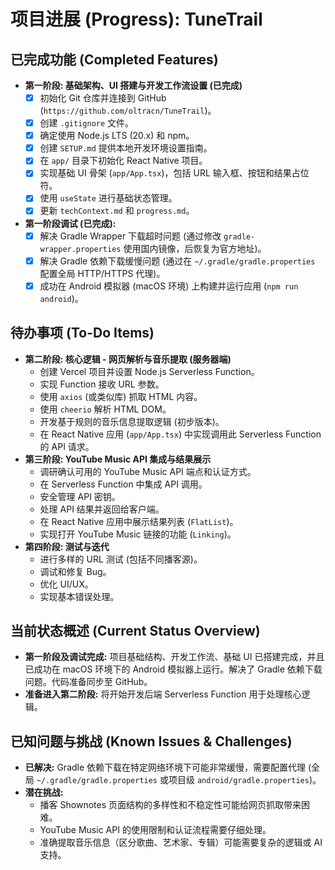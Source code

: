 # 项目进展 (Progress): TuneTrail

## 已完成功能 (Completed Features)

*   **第一阶段: 基础架构、UI 搭建与开发工作流设置 (已完成)**
    *   [x] 初始化 Git 仓库并连接到 GitHub (`https://github.com/oltracn/TuneTrail`)。
    *   [x] 创建 `.gitignore` 文件。
    *   [x] 确定使用 Node.js LTS (20.x) 和 npm。
    *   [x] 创建 `SETUP.md` 提供本地开发环境设置指南。
    *   [x] 在 `app/` 目录下初始化 React Native 项目。
    *   [x] 实现基础 UI 骨架 (`app/App.tsx`)，包括 URL 输入框、按钮和结果占位符。
    *   [x] 使用 `useState` 进行基础状态管理。
    *   [x] 更新 `techContext.md` 和 `progress.md`。
*   **第一阶段调试 (已完成):**
    *   [x] 解决 Gradle Wrapper 下载超时问题 (通过修改 `gradle-wrapper.properties` 使用国内镜像，后恢复为官方地址)。
    *   [x] 解决 Gradle 依赖下载缓慢问题 (通过在 `~/.gradle/gradle.properties` 配置全局 HTTP/HTTPS 代理)。
    *   [x] 成功在 Android 模拟器 (macOS 环境) 上构建并运行应用 (`npm run android`)。

## 待办事项 (To-Do Items)

*   **第二阶段: 核心逻辑 - 网页解析与音乐提取 (服务器端)**
    *   创建 Vercel 项目并设置 Node.js Serverless Function。
    *   实现 Function 接收 URL 参数。
    *   使用 `axios` (或类似库) 抓取 HTML 内容。
    *   使用 `cheerio` 解析 HTML DOM。
    *   开发基于规则的音乐信息提取逻辑 (初步版本)。
    *   在 React Native 应用 (`app/App.tsx`) 中实现调用此 Serverless Function 的 API 请求。
*   **第三阶段: YouTube Music API 集成与结果展示**
    *   调研确认可用的 YouTube Music API 端点和认证方式。
    *   在 Serverless Function 中集成 API 调用。
    *   安全管理 API 密钥。
    *   处理 API 结果并返回给客户端。
    *   在 React Native 应用中展示结果列表 (`FlatList`)。
    *   实现打开 YouTube Music 链接的功能 (`Linking`)。
*   **第四阶段: 测试与迭代**
    *   进行多样的 URL 测试 (包括不同播客源)。
    *   调试和修复 Bug。
    *   优化 UI/UX。
    *   实现基本错误处理。

## 当前状态概述 (Current Status Overview)

*   **第一阶段及调试完成:** 项目基础结构、开发工作流、基础 UI 已搭建完成，并且已成功在 macOS 环境下的 Android 模拟器上运行。解决了 Gradle 依赖下载问题。代码准备同步至 GitHub。
*   **准备进入第二阶段:** 将开始开发后端 Serverless Function 用于处理核心逻辑。

## 已知问题与挑战 (Known Issues & Challenges)

*   **已解决:** Gradle 依赖下载在特定网络环境下可能非常缓慢，需要配置代理 (全局 `~/.gradle/gradle.properties` 或项目级 `android/gradle.properties`)。
*   **潜在挑战:**
    *   播客 Shownotes 页面结构的多样性和不稳定性可能给网页抓取带来困难。
    *   YouTube Music API 的使用限制和认证流程需要仔细处理。
    *   准确提取音乐信息（区分歌曲、艺术家、专辑）可能需要复杂的逻辑或 AI 支持。
